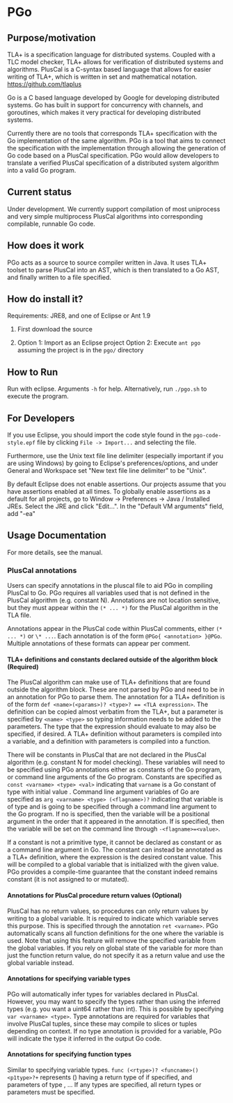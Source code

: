 # PGo #

## Purpose/motivation

TLA+ is a specification language for distributed systems. Coupled with a TLC model checker, TLA+ allows for verification of distributed systems and algorithms. PlusCal is a C-syntax based language that allows for easier writing of TLA+, which is written in set and mathematical notation. https://github.com/tlaplus

Go is a C based language developed by Google for developing distributed systems. Go has built in support for concurrency with channels, and goroutines, which makes it very practical for developing distributed systems.

Currently there are no tools that corresponds TLA+ specification with the Go implementation of the same algorithm. PGo is a tool that aims to connect the specification with the implementation through allowing the generation of Go code based on a PlusCal specification. PGo would allow developers to translate a verified PlusCal specification of a distributed system algorithm into a valid Go program.

## Current status

Under development. We currently support compilation of most uniprocess and very simple multiprocess PlusCal algorithms into corresponding compilable, runnable Go code.

## How does it work

PGo acts as a source to source compiler written in Java. It uses TLA+ toolset to parse PlusCal into an AST, which is then translated to a Go AST, and finally written to a file specified.

## How do install it?

Requirements: JRE8, and one of Eclipse or Ant 1.9

1. First download the source

2. Option 1: Import as an Eclipse project
Option 2: Execute `ant pgo` assuming the project is in the `pgo/` directory

## How to Run

Run with eclipse. Arguments `-h` for help.
Alternatively, run `./pgo.sh` to execute the program.

## For Developers
If you use Eclipse, you should import the code style found in the `pgo-code-style.epf` file by clicking `File -> Import...` and selecting the file.

Furthermore, use the Unix text file line delimiter (especially important if you are using Windows) by going to Eclipse's preferences/options, and under General and Workspace set "New text file line delimiter" to be "Unix".

By default Eclipse does not enable assertions. Our projects assume that you have assertions enabled at all times.
To globally enable assertions as a default for all projects, go to Window -> Preferences -> Java / Installed JREs.
Select the JRE and click "Edit...". In the "Default VM arguments" field, add "-ea"

## Usage Documentation
For more details, see the manual.
### PlusCal annotations
Users can specify annotations in the pluscal file to aid PGo in compiling PlusCal to Go.
PGo requires all variables used that is not defined in the PlusCal algorithm (e.g. constant N).
Annotations are not location sensitive, but they must appear within the `(* ... *)` for the PlusCal algorithm in the TLA file.

Annotations appear in the PlusCal code within PlusCal comments, either `(* ... *)` or `\* ...`.
Each annotation is of the form `@PGo{ <annotation> }@PGo`. Multiple annotations of these formats can appear per comment.
#### TLA+ definitions and constants declared outside of the algorithm block (Required)
The PlusCal algorithm can make use of TLA+ definitions that are found outside the algorithm block. These are not parsed by PGo and need to be in an annotation for PGo to parse them.
The annotation for a TLA+ definition is of the form `def <name>(<params>)? <type>? == <TLA expression>`.
The definition can be copied almost verbatim from the TLA+, but a parameter is specified by `<name> <type>` so typing information needs to be added to the parameters.
The type that the expression should evaluate to may also be specified, if desired.
A TLA+ definition without parameters is compiled into a variable, and a definition with parameters is compiled into a function.

There will be constants in PlusCal that are not declared in the PlusCal algorithm (e.g. constant N for model checking). These variables will need to be specified using PGo annotations either as constants of the Go program, or command line arguments of the Go program.
Constants are specified as `const <varname> <type> <val>` indicating that `varname` is a Go constant of type <type> with initial value <val>.
Command line argument variables of Go are specified as `arg <varname> <type> (<flagname>)?` indicating that variable <varname> is of type <type> and is going to be specified through a command line argument to the Go program. If no <flagname> is specified, then the variable will be a positional argument in the order that it appeared in the annotation. If <flagname> is specified, then the variable will be set on the command line through `-<flagname>=<value>`.

If a constant is not a primitive type, it cannot be declared as constant or as a command line argument in Go. The constant can instead be annotated as a TLA+ definition, where the expression is the desired constant value. This will be compiled to a global variable that is initialized with the given value. PGo provides a compile-time guarantee that the constant indeed remains constant (it is not assigned to or mutated).

#### Annotations for PlusCal procedure return values (Optional)
PlusCal has no return values, so procedures can only return values by writing to a global variable. It is required to indicate which variable serves this purpose. This is specified through the annotation `ret <varname>`.
PGo automatically scans all function definitions for the one where the variable is used.
Note that using this feature will remove the specified variable from the global variables. If you rely on global state of the variable for more than just the function return value, do not specify it as a return value and use the global variable instead.

#### Annotations for specifying variable types
PGo will automatically infer types for variables declared in PlusCal. However, you may want to specify the types rather than using the inferred types (e.g. you want a uint64 rather than int). This is possible by specifying `var <varname> <type>`.
Type annotations are required for variables that involve PlusCal tuples, since these may compile to slices or tuples depending on context. If no type annotation is provided for a variable, PGo will indicate the type it inferred in the output Go code.

#### Annotations for specifying function types
Similar to specifying variable types. `func (<rtype>)? <funcname>() <p1type>?+` represents <funcname>() having a return type of <rtype> if specified, and parameters of type <p1type>, <p2type>... If any types are specified, all return types or parameters must be specified.